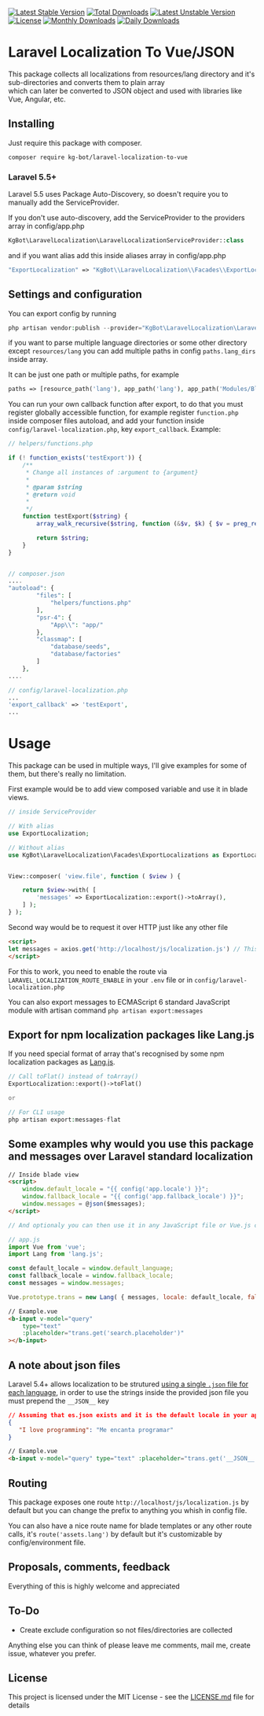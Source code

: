 [![Latest Stable Version](https://poser.pugx.org/kg-bot/laravel-localization-to-vue/v/stable)](https://packagist.org/packages/kg-bot/laravel-localization-to-vue)
[![Total Downloads](https://poser.pugx.org/kg-bot/laravel-localization-to-vue/downloads)](https://packagist.org/packages/kg-bot/laravel-localization-to-vue)
[![Latest Unstable Version](https://poser.pugx.org/kg-bot/laravel-localization-to-vue/v/unstable)](https://packagist.org/packages/kg-bot/laravel-localization-to-vue)
[![License](https://poser.pugx.org/kg-bot/laravel-localization-to-vue/license)](https://packagist.org/packages/kg-bot/laravel-localization-to-vue)
[![Monthly Downloads](https://poser.pugx.org/kg-bot/laravel-localization-to-vue/d/monthly)](https://packagist.org/packages/kg-bot/laravel-localization-to-vue)
[![Daily Downloads](https://poser.pugx.org/kg-bot/laravel-localization-to-vue/d/daily)](https://packagist.org/packages/kg-bot/laravel-localization-to-vue)

# Laravel Localization To Vue/JSON

This package collects all localizations from resources/lang directory and it's sub-directories and converts them to plain array  
which can later be converted to JSON object and used with libraries like Vue, Angular, etc.

## Installing

Just require this package with composer.

```
composer require kg-bot/laravel-localization-to-vue
```

### Laravel 5.5+

Laravel 5.5 uses Package Auto-Discovery, so doesn't require you to manually add the ServiceProvider.

If you don't use auto-discovery, add the ServiceProvider to the providers array in config/app.php
```php
KgBot\LaravelLocalization\LaravelLocalizationServiceProvider::class
```

and if you want alias add this inside aliases array in config/app.php
```php
"ExportLocalization" => "KgBot\\LaravelLocalization\\Facades\\ExportLocalizations"
```

## Settings and configuration

You can export config by running 

```php
php artisan vendor:publish --provider="KgBot\LaravelLocalization\LaravelLocalizationServiceProvider" --tag=config
```

if you want to parse multiple language directories or some other directory except `resources/lang` you can add multiple 
paths in config `paths.lang_dirs` inside array.

It can be just one path or multiple paths, for example
```php
paths => [resource_path('lang'), app_path('lang'), app_path('Modules/Blog/lang')]
```

You can run your own callback function after export, to do that you must register globally accessible function, for example 
register `function.php` inside composer files autoload, and add your function inside `config/laravel-localization.php`,
key `export_callback`. Example:
```php
// helpers/functions.php

if (! function_exists('testExport')) {
    /**
     * Change all instances of :argument to {argument}
     *
     * @param $string
     * @return void
     *
     */
    function testExport($string) {
        array_walk_recursive($string, function (&$v, $k) { $v = preg_replace('/:(\w+)/', '{$1}', $v); });

        return $string;
    }
}


// composer.json
....
"autoload": {
        "files": [
            "helpers/functions.php"
        ],
        "psr-4": {
            "App\\": "app/"
        },
        "classmap": [
            "database/seeds",
            "database/factories"
        ]
    },
....

// config/laravel-localization.php
...
'export_callback' => 'testExport',
...
```

# Usage

This package can be used in multiple ways, I'll give examples for some of them, but there's really no limitation.

First example would be to add view composed variable and use it in blade views.

```php
// inside ServiceProvider

// With alias
use ExportLocalization;

// Without alias
use KgBot\LaravelLocalization\Facades\ExportLocalizations as ExportLocalization;


View::composer( 'view.file', function ( $view ) {

    return $view->with( [
        'messages' => ExportLocalization::export()->toArray(),
    ] );
} );
```

Second way would be to request it over HTTP just like any other file

```html
<script>
let messages = axios.get('http://localhost/js/localization.js') // This is default route which can be changed in config
</script>
```

For this to work, you need to enable the route via `LARAVEL_LOCALIZATION_ROUTE_ENABLE` in your `.env` file or in `config/laravel-localization.php`  

You can also export messages to ECMAScript 6 standard JavaScript module with artisan command
```` php artisan export:messages ````

## Export for npm localization packages like Lang.js
If you need special format of array that's recognised by some npm localization packages as [Lang.js](https://github.com/rmariuzzo/Lang.js).

```php
// Call toFlat() instead of toArray()
ExportLocalization::export()->toFlat()

or

// For CLI usage
php artisan export:messages-flat

```

## Some examples why would you use this package and messages over Laravel standard localization

```html
// Inside blade view
<script>
    window.default_locale = "{{ config('app.locale') }}";
    window.fallback_locale = "{{ config('app.fallback_locale') }}";
    window.messages = @json($messages);
</script>
```

```js
// And optionaly you can then use it in any JavaScript file or Vue.js component

// app.js
import Vue from 'vue';
import Lang from 'lang.js';

const default_locale = window.default_language;
const fallback_locale = window.fallback_locale;
const messages = window.messages;

Vue.prototype.trans = new Lang( { messages, locale: default_locale, fallback: fallback_locale } );
```

```html
// Example.vue
<b-input v-model="query"
    type="text"
    :placeholder="trans.get('search.placeholder')"
></b-input>
``` 

## A note about json files

Laravel 5.4+ allows localization to be strutured [using a single `.json` file for each language](https://laravel.com/docs/5.7/localization#using-translation-strings-as-keys), in order to use the strings inside the provided json file you must prepend the `__JSON__` key

```json
// Assuming that es.json exists and it is the default locale in your app
{
   "I love programming": "Me encanta programar"
}
```

```html
// Example.vue
<b-input v-model="query" type="text" :placeholder="trans.get('__JSON__.I love programming')"></b-input>
```

## Routing

This package exposes one route `http://localhost/js/localization.js` by default but you can change the prefix to anything you whish in config file.  

You can also have a nice route name for blade templates or any other route calls, it's `route('assets.lang')` by default but it's customizable by config/environment file.

## Proposals, comments, feedback

Everything of this is highly welcome and appreciated

## To-Do

+ Create exclude configuration so not files/directories are collected

Anything else you can think of please leave me comments, mail me, create issue, whatever you prefer.

## License

This project is licensed under the MIT License - see the [LICENSE.md](LICENSE.md) file for details
